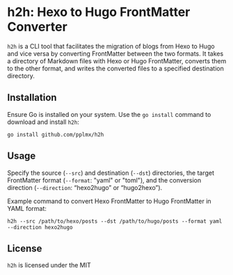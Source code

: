 # h2h: Hexo to Hugo FrontMatter Converter

`h2h` is a CLI tool that facilitates the migration of blogs from Hexo to Hugo and vice versa by converting FrontMatter between the two formats. It takes a directory of Markdown files with Hexo or Hugo FrontMatter, converts them to the other format, and writes the converted files to a specified destination directory.

## Installation

Ensure Go is installed on your system. Use the `go install` command to download and install `h2h`:

```shell
go install github.com/pplmx/h2h
```

## Usage

Specify the source (`--src`) and destination (`--dst`) directories,
the target FrontMatter format (`--format`: "yaml" or "toml"),
and the conversion direction (`--direction`: “hexo2hugo” or “hugo2hexo”).

Example command to convert Hexo FrontMatter to Hugo FrontMatter in YAML format:

```shell
h2h --src /path/to/hexo/posts --dst /path/to/hugo/posts --format yaml --direction hexo2hugo
```

## License

`h2h` is licensed under the MIT

